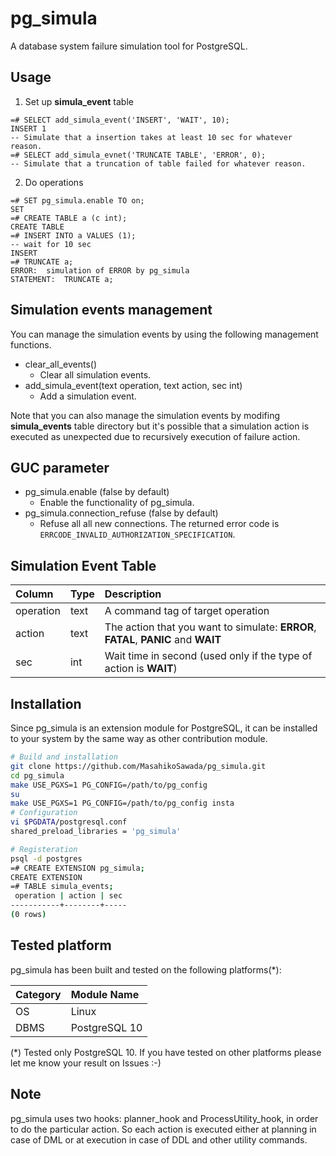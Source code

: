 pg_simula
==========

A database system failure simulation tool for PostgreSQL.

Usage
-----

1. Set up **simula_event** table

```
=# SELECT add_simula_event('INSERT', 'WAIT', 10);
INSERT 1
-- Simulate that a insertion takes at least 10 sec for whatever reason.
=# SELECT add_simula_evnet('TRUNCATE TABLE', 'ERROR', 0);
-- Simulate that a truncation of table failed for whatever reason.
```

2. Do operations
```
=# SET pg_simula.enable TO on;
SET
=# CREATE TABLE a (c int);
CREATE TABLE
=# INSERT INTO a VALUES (1);
-- wait for 10 sec
INSERT
=# TRUNCATE a;
ERROR:  simulation of ERROR by pg_simula
STATEMENT:  TRUNCATE a;
```

Simulation events management
--------------------------------
You can manage the simulation events by using the following management functions.

* clear_all_events()
  * Clear all simulation events.
* add_simula_event(text operation, text action, sec int)
  * Add a simulation event.

Note that you can also manage the simulation events by modifing **simula_events** table directory but it's possible that a simulation action is executed as unexpected due to  recursively execution of failure action.

GUC parameter
--------------
* pg_simula.enable (false by default)
  * Enable the functionality of pg_simula.
* pg_simula.connection_refuse (false by default)
  * Refuse all all new connections. The returned error code is `ERRCODE_INVALID_AUTHORIZATION_SPECIFICATION`.

Simulation Event Table
------------
|Column|Type|Description|
|:-----|:---|:----------|
|operation|text|A command tag of target operation|
|action|text|The action that you want to simulate: **ERROR**, **FATAL**, **PANIC** and **WAIT**|
|sec|int|Wait time in second (used only if the type of action is **WAIT**)|

Installation
-------------
Since pg_simula is an extension module for PostgreSQL, it can be installed to your system by the same way as other contribution module.

```bash
# Build and installation
git clone https://github.com/MasahikoSawada/pg_simula.git
cd pg_simula
make USE_PGXS=1 PG_CONFIG=/path/to/pg_config
su
make USE_PGXS=1 PG_CONFIG=/path/to/pg_config insta
# Configuration
vi $PGDATA/postgresql.conf
shared_preload_libraries = 'pg_simula'

# Registeration
psql -d postgres
=# CREATE EXTENSION pg_simula;
CREATE EXTENSION
=# TABLE simula_events;
 operation | action | sec
-----------+--------+-----
(0 rows)
```

Tested platform
---------------
pg_simula has been built and tested on the following platforms(*):

|Category|Module Name|
|:-------|:----------|
|OS|Linux|
|DBMS|PostgreSQL 10|

(*) Tested only PostgreSQL 10. If you have tested on other platforms please let me know your result on Issues :-)

Note
-----
pg_simula uses two hooks: planner_hook and ProcessUtility_hook, in order to do the particular action. So each action is executed either at planning in case of DML or at execution in case of DDL and other utility commands.
